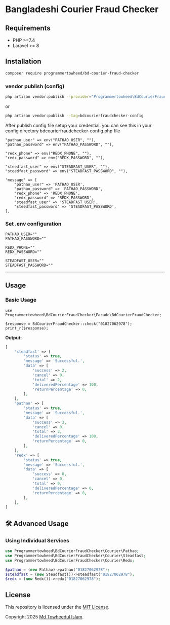 # Bangladeshi Courier Fraud Checker

## Requirements

- PHP >=7.4
- Laravel >= 8

## Installation

```bash
composer require programmertowheed/bd-courier-fraud-checker
```

### vendor publish (config)

```bash
php artisan vendor:publish --provider="Programmertowheed\BdCourierFraudChecker\BdCourierFraudCheckerServiceProvider"
```

or

```bash
php artisan vendor:publish --tag=bdcourierfraudchecker-config
```

After publish config file setup your credential. you can see this in your config directory
bdcourierfraudchecker-config.php file

```
"pathao_user" => env("PATHAO_USER", ""),
"pathao_password" => env("PATHAO_PASSWORD", ""),

"redx_phone" => env("REDX_PHONE", ""),
"redx_password" => env("REDX_PASSWORD", ""),

"steedfast_user" => env("STEADFAST_USER", ""),
"steedfast_password" => env("STEADFAST_PASSWORD", ""),

'message' => [
    "pathao_user" => 'PATHAO_USER',
    "pathao_password" => 'PATHAO_PASSWORD',
    "redx_phone" => 'REDX_PHONE',
    "redx_password" => 'REDX_PASSWORD',
    "steedfast_user" => 'STEADFAST_USER',
    "steedfast_password" => 'STEADFAST_PASSWORD',
],
```

### Set .env configuration

```
PATHAO_USER=""
PATHAO_PASSWORD=""

REDX_PHONE=""
REDX_PASSWORD=""

STEADFAST_USER=""
STEADFAST_PASSWORD=""
```

---

## Usage

### Basic Usage

```
use Programmertowheed\BdCourierFraudChecker\Facade\BdCourierFraudChecker;

$response = BdCourierFraudChecker::check("01827062978");
print_r($response);
```

**Output:**

```php
[
    'steadfast' => [
        'status' => true,
        'message' => 'Successful.',
        'data' => [
            'success' => 2,
            'cancel' => 0,
            'total' => 2,
            'deliveredPercentage' => 100,
            'returnPercentage' => 0,
        ],
    ],
    'pathao' => [
        'status' => true,
        'message' => 'Successful.',
        'data' => [
            'success' => 3,
            'cancel' => 0,
            'total' => 3,
            'deliveredPercentage' => 100,
            'returnPercentage' => 0,
        ],
    ],
    'redx' => [
        'status' => true,
        'message' => 'Successful.',
        'data' => [
            'success' => 0,
            'cancel' => 0,
            'total' => 0,
            'deliveredPercentage' => 0,
            'returnPercentage' => 0,
        ],
    ],
]
```

## 🛠️ Advanced Usage

### Using Individual Services

```php
use Programmertowheed\BdCourierFraudChecker\Courier\Pathao;
use Programmertowheed\BdCourierFraudChecker\Courier\Steadfast;
use Programmertowheed\BdCourierFraudChecker\Courier\Redx;

$pathao = (new Pathao)->pathao("01827062978");
$steadfast = (new Steadfast())->steadfast("01827062978");
$redx = (new Redx())->redx("01827062978");
```

## License

This repository is licensed under the [MIT License](http://opensource.org/licenses/MIT).

Copyright 2025 [Md Towheedul Islam](https://github.com/programmertowheed).
